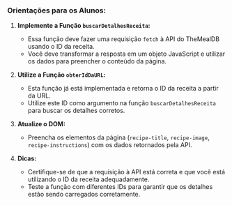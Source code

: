 ### **Orientações para os Alunos:**

1. **Implemente a Função `buscarDetalhesReceita`:**
   - Essa função deve fazer uma requisição `fetch` à API do TheMealDB usando o ID da receita.
   - Você deve transformar a resposta em um objeto JavaScript e utilizar os dados para preencher o conteúdo da página.

2. **Utilize a Função `obterIdDaURL`:**
   - Esta função já está implementada e retorna o ID da receita a partir da URL.
   - Utilize este ID como argumento na função `buscarDetalhesReceita` para buscar os detalhes corretos.

3. **Atualize o DOM:**
   - Preencha os elementos da página (`recipe-title`, `recipe-image`, `recipe-instructions`) com os dados retornados pela API.

4. **Dicas:**
   - Certifique-se de que a requisição à API está correta e que você está utilizando o ID da receita adequadamente.
   - Teste a função com diferentes IDs para garantir que os detalhes estão sendo carregados corretamente.

